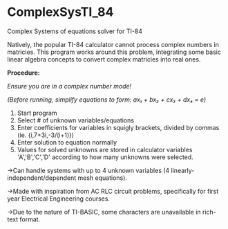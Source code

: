 # ComplexSysTI_84
Complex Systems of equations solver for TI-84

Natively, the popular TI-84 calculator cannot process complex numbers in matricies. 
This program works around this problem, integrating some basic linear algebra concepts to convert complex matricies into real ones.


**Procedure:**

*Ensure you are in a complex number mode!*

*(Before running, simplify equations to form: ax₁ + bx₂ + cx₃ + dx₄ = e)*
1. Start program
2. Select # of unknown variables/equations
3. Enter coefficients for variables in squigly brackets, divided by commas (ie. {i,7+3i,-3/(i+1)})
4. Enter solution to equation normally
5. Values for solved unknowns are stored in calculator variables 'A','B','C','D' according to how many unknowns were selected.



→Can handle systems with up to 4 unknown variables (4 linearly-independent/dependent mesh equations).

→Made with inspiration from AC RLC circuit problems, specifically for first year Electrical Engineering courses.

→Due to the nature of TI-BASIC, some characters are unavailable in rich-text format.
